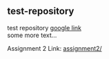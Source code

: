 ## test-repository  
test repository [google link](https://www.google.com)  
some more text...   

Assignment 2 Link: [assignment2/](assignment2/)
